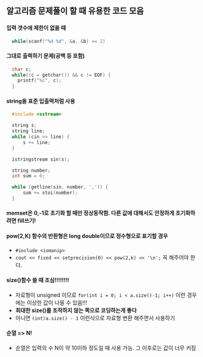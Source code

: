 ## 알고리즘 문제풀이 할 때 유용한 코드 모음
#### 입력 갯수에 제한이 없을 때
```c
  while(scanf("%d %d", &a, &b) == 2)
```
#### 그대로 출력하기 문제(공백 등 포함)
```c
  char c;
  while((c = getchar()) && c != EOF) {
    printf("%c", c);
  }
```

#### string을 표준 입출력처럼 사용
```c++
  #include <sstream>

  string s;
  string line;
  while (cin >> line) {
      s += line;
  }

  istringstream sin(s);

  string number;
  int sum = 0;

  while (getline(sin, number, ',')) {
      sum += stoi(number);
  }
```

#### memset은 0,-1로 초기화 할 때만 정상동작함. 다른 값에 대해서도 안정하게 초기화하려면 fill쓰기!

#### pow(2,K) 함수의 반환형은 long double이므로 정수형으로 표기할 경우
- `#include <iomanip>`
- `cout << fixed << setprecision(0) << pow(2,k) << '\n';` 꼭 해주어야 한다.

#### size()함수 쓸 때 조심!!!!!!!!
- 자료형이 unsigned 이므로 `for(int i = 0; i < a.size()-1; i++)` 이런 경우에는 이상한 값이 나올 수 있음!!!
- **최대한 size()를 조작하지 않는 쪽으로 코딩하는게 좋다**
- 아니면 `(int)a.size() - 1` 이런식으로 자료형 변환 해주면서 사용하기

#### 순열 => N!
- 순열은 입력의 수 N이 약 10이하 정도일 때 사용 가능. 그 이후로는 값이 너무 커짐
